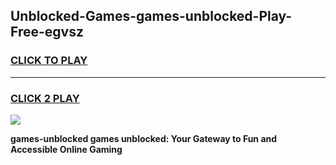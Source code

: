 
## Unblocked-Games-games-unblocked-Play-Free-egvsz
<h3>
<a href="https://premium76.site?title=games-unblocked&ref=09A">CLICK TO PLAY</a></h3>
<hr>

<h3>
<a href="https://premium76.site?title=games-unblocked&ref=09A">CLICK 2 PLAY</a>
  
</h3>

<a href="https://premium76.site?title=games-unblocked&ref=09A"><img src="https://clearcache.store/games.png"></a>


**games-unblocked games unblocked: Your Gateway to Fun and Accessible Online Gaming**
